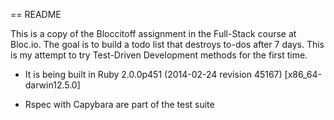 == README

This is a copy of the Bloccitoff assignment in the Full-Stack course at Bloc.io. The goal is to build a todo list that destroys to-dos after 7 days. This is my attempt to try Test-Driven Development methods for the first time. 

* It is being built in Ruby  2.0.0p451 (2014-02-24 revision 45167) [x86_64-darwin12.5.0]

* Rspec with Capybara are part of the test suite


